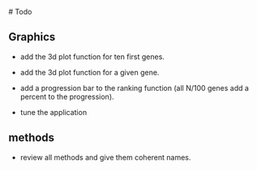 # Todo

## Graphics

- add the 3d plot function for ten first genes.

- add the 3d plot function for a given gene. 

- add a progression bar to the ranking function (all N/100 genes add a percent to the progression).

- tune the application

## methods

- review all methods and give them coherent names.


